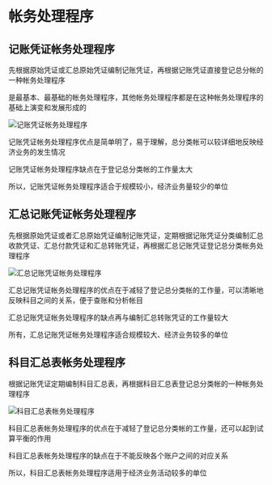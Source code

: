 # 帐务处理程序

## 记账凭证帐务处理程序

先根据原始凭证或汇总原始凭证编制记账凭证，再根据记账凭证直接登记总分帐的一种帐务处理程序

是最基本、最基础的帐务处理程序，其他帐务处理程序都是在这种帐务处理程序的基础上演变和发展形成的

![记账凭证帐务处理程序](http://wiki.mbalib.com/w/images/3/3e/%E8%AE%B0%E8%B4%A6%E5%87%AD%E8%AF%81%E8%B4%A6%E5%8A%A1%E5%A4%84%E7%90%86%E7%A8%8B%E5%BA%8F%E6%B5%81%E7%A8%8B%E5%9B%BE.gif)

记账凭证帐务处理程序优点是简单明了，易于理解，总分类帐可以较详细地反映经济业务的发生情况

记账凭证帐务处理程序缺点在于登记总分类帐的工作量太大

所以，记账凭证帐务处理程序适合于规模较小，经济业务量较少的单位

## 汇总记账凭证帐务处理程序

先根据原始凭证或者汇总原始凭证编制记账凭证，定期根据记账凭证分类编制汇总收款凭证、汇总付款凭证和汇总转账凭证，再根据汇总记账凭证登记总分类帐务处理程序

![汇总记账凭证帐务处理程序](http://wiki.mbalib.com/w/images/3/34/%E7%A7%91%E7%9B%AE%E6%B1%87%E6%80%BB%E8%A1%A8%E8%B4%A6%E5%8A%A1%E5%A4%84%E7%90%86%E6%B5%81%E7%A8%8B%E5%9B%BE.gif)

汇总记账凭证帐务处理程序的优点在于减轻了登记总分类帐的工作量，可以清晰地反映科目之间的关系，便于查账和分析帐目

汇总记账凭证帐务处理程序的缺点再与编制汇总转账凭证的工作量较大

所有，汇总记账凭证帐务处理程序适合规模较大、经济业务较多的单位

## 科目汇总表帐务处理程序

根据记账凭证定期编制科目汇总表，再根据科目汇总表登记总分类帐的一种帐务处理程序

![科目汇总表帐务处理程序](http://wiki.mbalib.com/w/images/3/34/%E7%A7%91%E7%9B%AE%E6%B1%87%E6%80%BB%E8%A1%A8%E8%B4%A6%E5%8A%A1%E5%A4%84%E7%90%86%E6%B5%81%E7%A8%8B%E5%9B%BE.gif)

科目汇总表帐务处理程序的优点在于减轻了登记总分类帐的工作量，还可以起到试算平衡的作用

科目汇总表帐务处理程序的缺点在于不能反映各个账户之间的对应关系

所以，科目汇总表帐务处理程序适用于经济业务活动较多的单位
